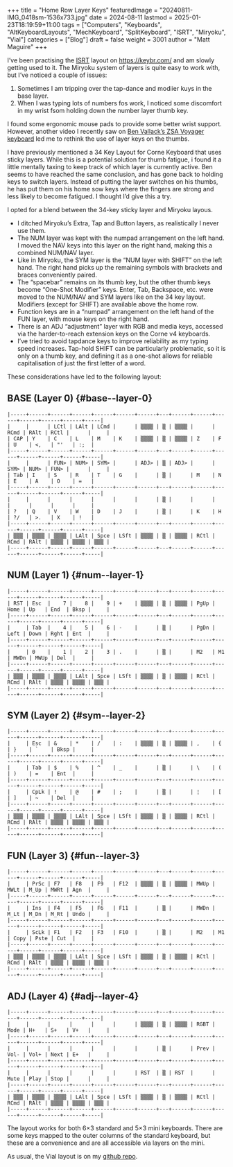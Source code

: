 +++
title = "Home Row Layer Keys"
featuredImage = "20240811-IMG_0418sm-1536x733.jpg"
date = 2024-08-11
lastmod = 2025-01-23T18:19:59+11:00
tags = ["Computers", "Keyboards", "AltKeyboardLayouts", "MechKeyboard", "SplitKeyboard", "ISRT", "Miryoku", "Vial"]
categories = ["Blog"]
draft = false
weight = 3001
author = "Matt Maguire"
+++

I’ve been practising the [ISRT](https://github.com/DreymaR/BigBagKbdTrixPKL/blob/master/Layouts/ISRT/README.md) layout on <https://keybr.com/> and am slowly getting used to it. The Miryoku system of layers is quite easy to work with, but I’ve noticed a couple of issues:

1.  Sometimes I am tripping over the tap-dance and modiier kuys in the base layer.
2.  When I was typing lots of numbers fos work, I noticed some discomfort in my wrist fsom holding down the number layer thumb key.

I found some ergonomic mouse pads to provide some better wrist support. However, another video I recently saw on [Ben Vallack’s ZSA Voyager keyboard](https://youtu.be/dg2TT1OJlQs?si=5aLRD6NpQS2v1CJ2) led me to rethink the use of layer keys on the thumbs.

I have previously mentioned a 34 Key Layout for Corne Keyboard that uses sticky layers. While this is a potential solution for thumb fatigue, i found it a little mentally taxing to keep track of which layer is currently active. Ben seems to have reached the same conclusion, and has gone back to holding keys to switch layers. Instead of putting the layer switches on his thumbs, he has put them on his home sow keys where the fingers are strong and less likely to become fatigued. I thought I’d give this a try.

I opted for a blend between the 34-key sticky layer and Miryoku layous.

-   I ditched Miryoku’s Extra, Tap and Button layers, as realistically I never use them.
-   The NUM layer was kept with the numpad arrangement on the left hand. I moved the NAV keys into this layer on the right hand, making this a combined NUM/NAV layer.
-   Like in Miryoku, the SYM layer is the “NUM layer with SHIFT” on the left hand. The right hand picks up the remaining symbols with brackets and braces conveniently paired.
-   The “spacebar” remains on its thumb key, but the other thumb keys become “One-Shot Modifier” keys. Enter, Tab, Backspace, etc. were moved to the NUM/NAV and SYM layers like on the 34 key layout. Modifiers (except for SHIFT) are available above the home row.
-   Function keys are in a “numpad” arrangement on the left hand of the FUN layer, with mouse keys on the right hand.
-   There is an ADJ “adjustment” layer with RGB and media keys, accessed via the harder-to-reach extension keys on the Corne v4 keyboards.
-   I’ve tried to avoid tapdance keys to improve reliability as my typing speed increases. Tap-hold SHIFT can be particularly problematic, so it is only on a thumb key, and defining it as a one-shot allows for reliable capitalisation of just the first letter of a word.

These considerations have led to the following layout:


## BASE (Layer 0) {#base--layer-0}

```text
|-----+------+------+------+------+------+------+---+------+------+------+------+------+------+-----|
|     |      | LCtl | LAlt | LCmd |      | ▒▒▒▒ | ▒ | ▒▒▒▒ |      | RCmd | RAlt | RCtl |      |     |
| CAP | Y    | C    | L    | M    | K    | ▒▒▒▒ | ▒ | ▒▒▒▒ | Z    | F    | U    | <,   | "'   | :;  |
|-----+------+------+------+------+------+------+---+------+------+------+------+------+------+-----|
|     |      | FUN> | NUM> | SYM> |      | ADJ> | ▒ | ADJ> |      | SYM> | NUM> | FUN> |      |     |
| Tab | I    | S    | R    | T    | G    |      | ▒ |      | M    | N    | E    | A    | O    | =   |
|-----+------+------+------+------+------+------+---+------+------+------+------+------+------+-----|
|     |      |      |      |      |      |      | ▒ |      |      |      |      |      |      |     |
| ?   | Q    | V    | W    | D    | J    |      | ▒ |      | K    | H    | ?/   | >.   | X    | !   |
|-----+------+------+------+------+------+------+---+------+------+------+------+------+------+-----|
| ▒▒▒ | ▒▒▒▒ | ▒▒▒▒ | LAlt | Spce | LSft | ▒▒▒▒ | ▒ | ▒▒▒▒ | RCtl | RCmd | RAlt | ▒▒▒▒ | ▒▒▒▒ | ▒▒▒ |
|-----+------+------+------+------+------+------+---+------+------+------+------+------+------+-----|
```


## NUM (Layer 1) {#num--layer-1}

```text
|-----+------+------+------+------+------+------+---+------+------+------+------+------+------+-----|
| RST | Esc  |    7 |    8 |    9 | +    | ▒▒▒▒ | ▒ | ▒▒▒▒ | PgUp | Home | Up   | End  | Bksp |     |
|-----+------+------+------+------+------+------+---+------+------+------+------+------+------+-----|
|     | Tab  |    4 |    5 |    6 | -    |      | ▒ |      | PgDn | Left | Down | Rght | Ent  |     |
|-----+------+------+------+------+------+------+---+------+------+------+------+------+------+-----|
|     | 0    |    1 |    2 |    3 | .    |      | ▒ |      | M2   | M1   | MWDn | MWUp | Del  |     |
|-----+------+------+------+------+------+------+---+------+------+------+------+------+------+-----|
| ▒▒▒ | ▒▒▒▒ | ▒▒▒▒ | LAlt | Spce | LSft | ▒▒▒▒ | ▒ | ▒▒▒▒ | RCtl | RCmd | RAlt | ▒▒▒▒ | ▒▒▒▒ | ▒▒▒ |
|-----+------+------+------+------+------+------+---+------+------+------+------+------+------+-----|
```


## SYM (Layer 2) {#sym--layer-2}

```text
|-----+------+------+------+------+------+------+---+------+------+------+------+------+------+-----|
|     | Esc  | &    | *    | /    | :    | ▒▒▒▒ | ▒ | ▒▒▒▒ | ,    | {    | }    | `    | Bksp |     |
|-----+------+------+------+------+------+------+---+------+------+------+------+------+------+-----|
|     | Tab  | $    | %    | ^    | _    |      | ▒ |      | \    | (    | )    | =    | Ent  |     |
|-----+------+------+------+------+------+------+---+------+------+------+------+------+------+-----|
|     | CpLk | !    | @    | #    | ;    |      | ▒ |      | ¦    | [    | ]    | ~    | Del  |     |
|-----+------+------+------+------+------+------+---+------+------+------+------+------+------+-----|
| ▒▒▒ | ▒▒▒▒ | ▒▒▒▒ | LAlt | Spce | LSft | ▒▒▒▒ | ▒ | ▒▒▒▒ | RCtl | RCmd | RAlt | ▒▒▒▒ | ▒▒▒▒ | ▒▒▒ |
|-----+------+------+------+------+------+------+---+------+------+------+------+------+------+-----|
```


## FUN (Layer 3) {#fun--layer-3}

```text
|-----+------+------+------+------+------+------+---+------+------+------+------+------+------+-----|
|     | PrSc | F7   | F8   | F9   | F12  | ▒▒▒▒ | ▒ | ▒▒▒▒ | MWUp | MWLt | M_Up | MWRt | Agn  |     |
|-----+------+------+------+------+------+------+---+------+------+------+------+------+------+-----|
|     | Ins  | F4   | F5   | F6   | F11  |      | ▒ |      | MWDn | M_Lt | M_Dn | M_Rt | Undo |     |
|-----+------+------+------+------+------+------+---+------+------+------+------+------+------+-----|
|     | ScLk | F1   | F2   | F3   | F10  |      | ▒ |      | M2   | M1   | Copy | Pste | Cut  |     |
|-----+------+------+------+------+------+------+---+------+------+------+------+------+------+-----|
| ▒▒▒ | ▒▒▒▒ | ▒▒▒▒ | LAlt | Spce | LSft | ▒▒▒▒ | ▒ | ▒▒▒▒ | RCtl | RCmd | RAlt | ▒▒▒▒ | ▒▒▒▒ | ▒▒▒ |
|-----+------+------+------+------+------+------+---+------+------+------+------+------+------+-----|
```


## ADJ (Layer 4) {#adj--layer-4}

```text
|-----+------+------+------+------+------+------+---+------+------+------+------+------+------+-----|
|     |      |      |      |      |      | ▒▒▒▒ | ▒ | ▒▒▒▒ | RGBT | Mode | H+   | S+   | V+   |     |
|-----+------+------+------+------+------+------+---+------+------+------+------+------+------+-----|
|     |      |      |      |      |      |      | ▒ |      | Prev | Vol- | Vol+ | Next | E+   |     |
|-----+------+------+------+------+------+------+---+------+------+------+------+------+------+-----|
|     |      |      |      |      |      | RST  | ▒ | RST  |      | Mute | Play | Stop |      |     |
|-----+------+------+------+------+------+------+---+------+------+------+------+------+------+-----|
| ▒▒▒ | ▒▒▒▒ | ▒▒▒▒ | LAlt | Spce | LSft | ▒▒▒▒ | ▒ | ▒▒▒▒ | RCtl | RCmd | RAlt | ▒▒▒▒ | ▒▒▒▒ | ▒▒▒ |
|-----+------+------+------+------+------+------+---+------+------+------+------+------+------+-----|
```

The layout works for both 6×3 standard and 5×3 mini keyboards. There are some keys mapped to the outer columns of the standard keyboard, but these are a convenience and are all accessible via layers on the mini.

As usual, the Vial layout is on my [github repo](https://github.com/matt-maguire/kbd_firmware/tree/custom/keyboards/crkbd/vial-kb).
